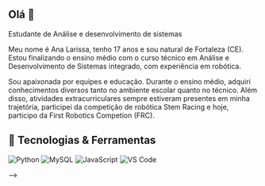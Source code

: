 ## Olá 👋

Estudante de Análise e desenvolvimento de sistemas 

Meu nome é Ana Larissa, tenho 17 anos e sou natural de Fortaleza (CE). Estou finalizando o ensino médio com o curso técnico em Análise e Desenvolvimento de Sistemas integrado, com experiência em robótica. 

Sou apaixonada por equipes e educação. Durante o ensino médio, adquiri conhecimentos diversos tanto no ambiente escolar quanto no técnico. Além disso, atividades extracurriculares sempre estiveram presentes em minha trajetória, participei da competição de robótica Stem Racing e hoje, participo da First Robotics Competion (FRC). 

## 🚀 Tecnologias & Ferramentas
<div align="left">
  
![Python](https://img.shields.io/badge/-Python-3776AB?logo=python&logoColor=white&style=for-the-badge)
![MySQL](https://img.shields.io/badge/-MySQL-4479A1?logo=mysql&logoColor=white&style=for-the-badge)
![JavaScript](https://img.shields.io/badge/-JavaScript-F7DF1E?logo=javascript&logoColor=black&style=for-the-badge)
![VS Code](https://img.shields.io/badge/-VS%20Code-0078D4?logo=visualstudiocode&logoColor=white&style=for-the-badge)

</div>

-->
